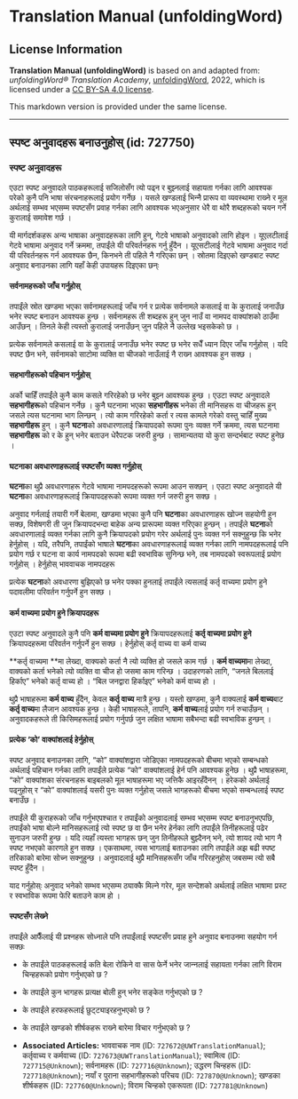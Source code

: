 # Translation Manual (unfoldingWord)

## License Information

**Translation Manual (unfoldingWord)** is based on and adapted from: _unfoldingWord® Translation Academy_, [unfoldingWord](https://unfoldingword.org/utw), 2022, which is licensed under a [CC BY-SA 4.0 license](https://creativecommons.org/licenses/by-sa/4.0/legalcode.en).

This markdown version is provided under the same license.



--------------------------------

## स्‍पष्‍ट अनुवादहरू बनाउनुहोस् (id: 727750)

### स्‍पष्‍ट अनुवादहरू

एउटा स्‍पष्‍ट अनुवादले पाठकहरूलाई सजिलोसँग त्यो पढ्न र बुझ्‍नलाई सहायता गर्नका लागि आवश्‍यक परेको कुनै पनि भाषा संरचनाहरूलाई प्रयोग गर्नेछ । यसले खण्‍डलाई भिन्‍नै प्रारूप वा व्यवस्थामा राख्‍ने र मूल अर्थलाई सम्भव भएसम्‍म स्‍पष्‍टसँग प्रवाह गर्नका लागि आवश्‍यक भएअनुसार धेरै वा थोरै शब्दहरूको चयन गर्ने कुरालाई समावेश गर्छ ।

यी मार्गदर्शकहरू अन्य भाषाका अनुवादहरूका लागि हुन्, गेटवे भाषाको अनुवादको लागि होइन । यूएलटीलाई गेटवे भाषामा अनुवाद गर्ने क्रममा, तपाईंले यी परिवर्तनहरू गर्नु हुँदैन । यूएसटीलाई गेटवे भाषामा अनुवाद गर्दा यी परिवर्तनहरू गर्न आवश्‍यक छैन, किनभने ती पहिले नै गरिएका छन् । स्रोतमा दिइएको खण्‍डबाट स्‍पष्‍ट अनुवाद बनाउनका लागि यहाँ केही उपायहरू दिइएका छन्ः

#### सर्वनामहरूको जाँच गर्नुहोस्

तपाईंले स्रोत खण्‍डमा भएका सर्वनामहरूलाई जाँच गर्न र प्रत्येक सर्वनामले कसलाई वा के कुरालाई जनाउँछ भनेर स्‍पष्‍ट बनाउन आवश्‍यक हुन्छ । सर्वनामहरू ती शब्दहरू हुन् जुन नाउँ वा नामपद वाक्यांशको ठाउँमा आउँछन् । तिनले केही त्यस्तो कुरालाई जनाउँछन् जुन पहिले नै उल्‍लेख भइसकेको छ ।

प्रत्येक सर्वनामले कसलाई वा के कुरालाई जनाउँछ भनेर स्‍पष्‍ट छ भनेर सधैँ ध्यान दिएर जाँच गर्नुहोस् । यदि स्‍पष्‍ट छैन भने, सर्वनामको साटोमा व्यक्ति वा चीजको नाउँलाई नै राख्‍न आवश्‍यक हुन सक्‍छ ।

#### सहभागीहरूको पहिचान गर्नुहोस्

अर्को चाहिँ तपाईंले कुनै काम कसले गरिरहेको छ भनेर बुझ्‍न आवश्‍यक हुन्छ । एउटा स्‍पष्‍ट अनुवादले **सहभागीहरू**को पहिचान गर्नेछ । कुनै घटनामा भएका **सहभागीहरू** भनेका ती मानिसहरू वा चीजहरू हुन् जसले त्यस घटनामा भाग लिन्छन् । त्यो काम गरिरहेको कर्ता र त्यस कामले गरेको वस्तु चाहिँ मुख्य **सहभागीहरू** हुन् । कुनै **घटना**को अवधारणालाई क्रियापदको रूपमा पुनः व्यक्त गर्ने क्रममा, त्यस घटनामा **सहभागीहरू** को र के हुन् भनेर बताउन धेरैपटक जरुरी हुन्छ । सामान्यतया यो कुरा सन्दर्भबाट स्‍पष्‍ट हुनेछ ।

#### घटनाका अवधारणाहरूलाई स्‍पष्‍टसँग व्यक्त गर्नुहोस्

**घटना**का थुप्रै अवधारणाहरू गेटवे भाषामा नामपदहरूको रूपमा आउन सक्‍छन् । एउटा स्‍पष्‍ट अनुवादले यी **घटना**का अवधारणाहरूलाई क्रियापदहरूको रूपमा व्यक्त गर्न जरुरी हुन सक्‍छ ।

अनुवाद गर्नलाई तयारी गर्ने बेलामा, खण्‍डमा भएका कुनै पनि **घटना**का अवधारणाहरू खोज्‍न सहयोगी हुन सक्‍छ, विशेषगरी ती जुन क्रियापदभन्दा बाहेक अन्य प्रारूपमा व्यक्त गरिएका हुन्छन् । तपाईंले **घटना**को अवधारणालाई व्यक्त गर्नका लागि कुनै क्रियापदको प्रयोग गरेर अर्थलाई पुनः व्यक्त गर्न सक्‍नुहुन्छ कि भनेर हेर्नुहोस् । यदि, तरैपनि, तपाईंको भाषाले **घटना**का अवधारणाहरूलाई व्यक्त गर्नका लागि नामपदहरूलाई पनि प्रयोग गर्छ र घटना वा कार्य नामपदको रूपमा बढी स्वभाविक सुनिन्छ भने, तब नामपदको स्वरूपलाई प्रयोग गर्नुहोस् । हेर्नुहोस् भाववाचक नामपदहरू

प्रत्येक **घटना**को अवधारणा बुझिएको छ भनेर पक्‍का हुनलाई तपाईंले त्यसलाई कर्तृ वाच्यमा प्रयोग हुने पदावलीमा परिवर्तन गर्नुपर्ने हुन सक्‍छ ।

#### कर्म वाच्यमा प्रयोग हुने क्रियापदहरू

एउटा स्‍पष्‍ट अनुवादले कुनै पनि **कर्म वाच्यमा प्रयोग हुने** क्रियापदहरूलाई **कर्तृ वाच्यमा प्रयोग हुने** क्रियापदहरूमा परिवर्तन गर्नुपर्ने हुन सक्‍छ । हेर्नुहोस् कर्तृ वाच्य वा कर्म वाच्य

\*\*कर्तृ वाच्यमा \*\*मा लेख्‍दा, वाक्यको कर्ता नै त्यो व्यक्ति हो जसले काम गर्छ । **कर्म वाच्यमा**मा लेख्दा, वाक्यको कर्ता भनेको त्यो व्यक्ति वा चीज हो जसमा काम गरिन्छ । उदाहरणको लागि, “जनले बिललाई हिर्काए” भनेको कर्तृ वाच्य हो । “बिल जनद्वारा हिर्काइए” भनेको कर्म वाच्य हो ।

थुप्रै भाषाहरूमा **कर्म वाच्य** हुँदैन, केवल **कर्तृ वाच्य** मात्रै हुन्छ । यस्तो खण्‍डमा, कुनै वाक्यलाई **कर्म वाच्य**बाट **कर्तृ वाच्य**मा लैजान आवश्‍यक हुन्छ । केही भाषाहरूले, तापनि, **कर्म वाच्य**लाई प्रयोग गर्न रुचाउँछन् । अनुवादकहरूले ती किसिमहरूलाई प्रयोग गर्नुपर्छ जुन लक्षित भाषामा सबैभन्दा बढी स्वभाविक हुन्छन् ।

#### प्रत्येक ‘को’ वाक्यांशलाई हेर्नुहोस्

स्‍पष्‍ट अनुवाद बनाउनका लागि, “को” वाक्यांशद्वारा जोडिएका नामपदहरूको बीचमा भएको सम्बन्धको अर्थलाई पहिचान गर्नका लागि तपाईंले प्रत्येक “को” वाक्यांशलाई हेर्न पनि आवश्‍यक हुनेछ । थुप्रै भाषाहरूमा, “को” वाक्यांशका संरचनाहरू बाइबलको मूल भाषाहरूमा भए जत्तिकै आइरहँदैनन् । हरेकको अर्थलाई पढ्नुहोस् र “को” वाक्यांशलाई यसरी पुनः व्यक्त गर्नुहोस् जसले भागहरूको बीचमा भएको सम्बन्धलाई स्‍पष्‍ट बनाउँछ ।

तपाईंले यी कुराहरूको जाँच गर्नुभएपश्‍चात र तपाईंको अनुवादलाई सम्भव भएसम्‍म स्‍पष्‍ट बनाउनुभएपछि, तपाईंको भाषा बोल्‍ने मानिसहरूलाई त्यो स्‍पष्‍ट छ वा छैन भनेर हेर्नका लागि तपाईंले तिनीहरूलाई पढेर सुनाउन जरुरी हुन्छ । यदि त्यहाँ त्यस्ता भागहरू छन् जुन तिनीहरूले बुझ्‍दैनन् भने, त्यो शायद त्यो भाग नै स्‍पष्‍ट नभएको कारणले हुन सक्‍छ । एकसाथमा, त्यस भागलाई बताउनका लागि तपाईंले अझ बढी स्‍पष्‍ट तरिकाको बारेमा सोच्‍न सक्‍नुहुन्छ । अनुवादलाई थुप्रै मानिसहरूसँग जाँच गरिरहनुहोस् जबसम्‍म त्यो सबै स्‍पष्‍ट हुँदैन ।

याद गर्नुहोस्ः अनुवाद भनेको सम्भव भएसम्‍म ठ्याक्‍कै मिल्‍ने गरेर, मूल सन्देशको अर्थलाई लक्षित भाषामा प्रस्‍ट र स्वभाविक रूपमा फेरि बताउने काम हो ।

#### स्‍पष्‍टसँग लेख्‍ने

तपाईंले आफैँलाई यी प्रश्‍नहरू सोध्‍नाले पनि तपाईंलाई स्‍पष्‍टसँग प्रवाह हुने अनुवाद बनाउनमा सहयोग गर्न सक्‍छः

* के तपाईंले पाठकहरूलाई कति बेला रोकिने वा सास फेर्ने भनेर जान्‍नलाई सहायता गर्नका लागि विराम चिन्हहरूको प्रयोग गर्नुभएको छ ?
* के तपाईंले कुन भागहरू प्रत्यक्ष बोली हुन् भनेर सङ्केत गर्नुभएको छ ?
* के तपाईंले हरफहरूलाई छुट्‌ट्याइरहनुभएको छ ?
* के तपाईंले खण्‍डको शीर्षकहरू राख्‍ने बारेमा विचार गर्नुभएको छ ?

* **Associated Articles:** भाववाचक नाम (ID: `727672@UWTranslationManual`); कर्तृवाच्य र कर्मवाच्य (ID: `727673@UWTranslationManual`); स्वामित्व (ID: `727715@Unknown`); सर्वनामहरू (ID: `727716@Unknown`); उद्धरण चिन्हहरू (ID: `727718@Unknown`); नयाँ र पुराना सहभागीहरूको परिचय (ID: `727870@Unknown`); खण्डका शीर्षकहरू (ID: `727760@Unknown`); विराम चिन्हको एकरूपता (ID: `727781@Unknown`)

